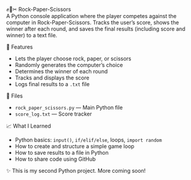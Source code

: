 ✊📄✂ Rock-Paper-Scissors  
A Python console application where the player competes against the computer in Rock-Paper-Scissors. Tracks the user’s score, shows the winner after each round, and saves the final results (including score and winner) to a text file.  

🚀 Features  
- Lets the player choose rock, paper, or scissors  
- Randomly generates the computer’s choice  
- Determines the winner of each round  
- Tracks and displays the score  
- Logs final results to a `.txt` file  

📁 Files  
- `rock_paper_scissors.py` — Main Python file  
- `score_log.txt` — Score tracker  

📈 What I Learned  
- Python basics: `input()`, `if/elif/else`, loops, `import random`  
- How to create and structure a simple game loop  
- How to save results to a file in Python  
- How to share code using GitHub  

✨ This is my second Python project. More coming soon!  
